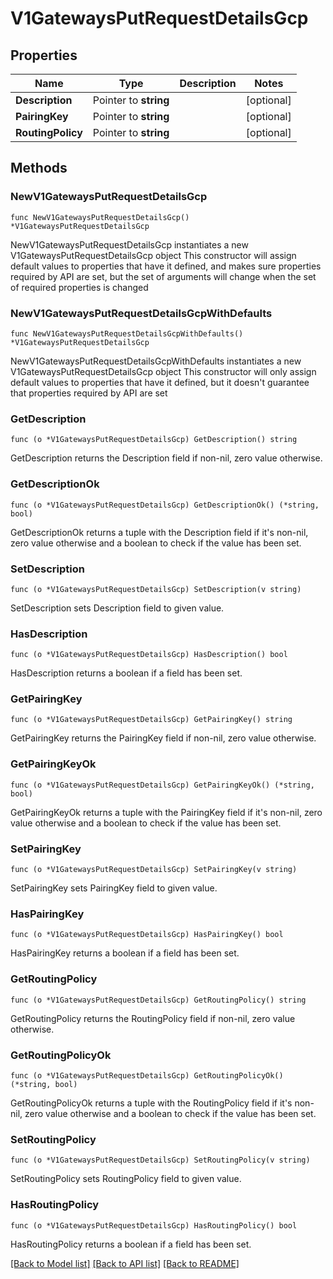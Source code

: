 # V1GatewaysPutRequestDetailsGcp

## Properties

Name | Type | Description | Notes
------------ | ------------- | ------------- | -------------
**Description** | Pointer to **string** |  | [optional] 
**PairingKey** | Pointer to **string** |  | [optional] 
**RoutingPolicy** | Pointer to **string** |  | [optional] 

## Methods

### NewV1GatewaysPutRequestDetailsGcp

`func NewV1GatewaysPutRequestDetailsGcp() *V1GatewaysPutRequestDetailsGcp`

NewV1GatewaysPutRequestDetailsGcp instantiates a new V1GatewaysPutRequestDetailsGcp object
This constructor will assign default values to properties that have it defined,
and makes sure properties required by API are set, but the set of arguments
will change when the set of required properties is changed

### NewV1GatewaysPutRequestDetailsGcpWithDefaults

`func NewV1GatewaysPutRequestDetailsGcpWithDefaults() *V1GatewaysPutRequestDetailsGcp`

NewV1GatewaysPutRequestDetailsGcpWithDefaults instantiates a new V1GatewaysPutRequestDetailsGcp object
This constructor will only assign default values to properties that have it defined,
but it doesn't guarantee that properties required by API are set

### GetDescription

`func (o *V1GatewaysPutRequestDetailsGcp) GetDescription() string`

GetDescription returns the Description field if non-nil, zero value otherwise.

### GetDescriptionOk

`func (o *V1GatewaysPutRequestDetailsGcp) GetDescriptionOk() (*string, bool)`

GetDescriptionOk returns a tuple with the Description field if it's non-nil, zero value otherwise
and a boolean to check if the value has been set.

### SetDescription

`func (o *V1GatewaysPutRequestDetailsGcp) SetDescription(v string)`

SetDescription sets Description field to given value.

### HasDescription

`func (o *V1GatewaysPutRequestDetailsGcp) HasDescription() bool`

HasDescription returns a boolean if a field has been set.

### GetPairingKey

`func (o *V1GatewaysPutRequestDetailsGcp) GetPairingKey() string`

GetPairingKey returns the PairingKey field if non-nil, zero value otherwise.

### GetPairingKeyOk

`func (o *V1GatewaysPutRequestDetailsGcp) GetPairingKeyOk() (*string, bool)`

GetPairingKeyOk returns a tuple with the PairingKey field if it's non-nil, zero value otherwise
and a boolean to check if the value has been set.

### SetPairingKey

`func (o *V1GatewaysPutRequestDetailsGcp) SetPairingKey(v string)`

SetPairingKey sets PairingKey field to given value.

### HasPairingKey

`func (o *V1GatewaysPutRequestDetailsGcp) HasPairingKey() bool`

HasPairingKey returns a boolean if a field has been set.

### GetRoutingPolicy

`func (o *V1GatewaysPutRequestDetailsGcp) GetRoutingPolicy() string`

GetRoutingPolicy returns the RoutingPolicy field if non-nil, zero value otherwise.

### GetRoutingPolicyOk

`func (o *V1GatewaysPutRequestDetailsGcp) GetRoutingPolicyOk() (*string, bool)`

GetRoutingPolicyOk returns a tuple with the RoutingPolicy field if it's non-nil, zero value otherwise
and a boolean to check if the value has been set.

### SetRoutingPolicy

`func (o *V1GatewaysPutRequestDetailsGcp) SetRoutingPolicy(v string)`

SetRoutingPolicy sets RoutingPolicy field to given value.

### HasRoutingPolicy

`func (o *V1GatewaysPutRequestDetailsGcp) HasRoutingPolicy() bool`

HasRoutingPolicy returns a boolean if a field has been set.


[[Back to Model list]](../README.md#documentation-for-models) [[Back to API list]](../README.md#documentation-for-api-endpoints) [[Back to README]](../README.md)


